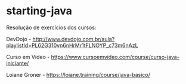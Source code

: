 # starting-java

Resolução de exercícios dos cursos:

DevDojo - http://www.devdojo.com.br/aula?playlistId=PL62G310vn6nHrMr1tFLNOYP_c73m6nAzL

Curso em Vídeo - https://www.cursoemvideo.com/course/curso-java-iniciante/

Loiane Groner - https://loiane.training/course/java-basico/
